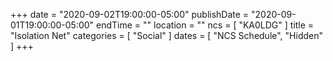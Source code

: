 +++
date = "2020-09-02T19:00:00-05:00"
publishDate = "2020-09-01T19:00:00-05:00"
endTime = ""
location = ""
ncs = [ "KA0LDG" ]
title = "Isolation Net"
categories = [ "Social" ]
dates = [ "NCS Schedule", "Hidden" ]
+++
